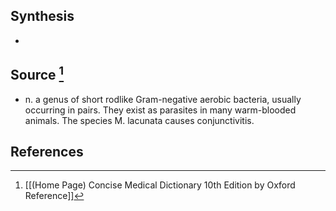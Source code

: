## Synthesis
- 
## Source [^1]
- n. a genus of short rodlike Gram-negative aerobic bacteria, usually occurring in pairs. They exist as parasites in many warm-blooded animals. The species M. lacunata causes conjunctivitis.
## References

[^1]: [[(Home Page) Concise Medical Dictionary 10th Edition by Oxford Reference]]